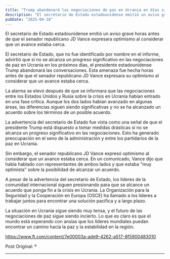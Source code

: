 ```yaml
---
title: "Trump abandonará las negociaciones de paz en Ucrania en días sin avances, advierte Rubio"
description: "El secretario de Estado estadounidense emitió un aviso grave horas antes de que el senador republicano JD Vance expresara optimismo al considerar que un avance estaba cerca."
pubDate: "2025-04-18"
---
```


El secretario de Estado estadounidense emitió un aviso grave horas antes de que el senador republicano JD Vance expresara optimismo al considerar que un avance estaba cerca.

El secretario de Estado, que no fue identificado por nombre en el informe, advirtió que si no se alcanza un progreso significativo en las negociaciones de paz en Ucrania en los próximos días, el presidente estadounidense Trump abandonará las conversaciones. Esta amenaza fue hecha horas antes de que el senador republicano JD Vance expresara su optimismo al considerar que un avance estaba cerca.

La alarma se elevó después de que se informara que las negociaciones entre los Estados Unidos y Rusia sobre la crisis en Ucrania habían entrado en una fase crítica. Aunque los dos lados habían avanzado en algunas áreas, las diferencias siguen siendo significativas y no se ha alcanzado un acuerdo sobre los términos de un posible acuerdo.

La advertencia del secretario de Estado fue vista como una señal de que el presidente Trump está dispuesto a tomar medidas drásticas si no se alcanza un progreso significativo en las negociaciones. Esto ha generado preocupación en el seno de la administración y entre los partidarios de la paz en Ucrania.

Sin embargo, el senador republicano JD Vance expresó optimismo al considerar que un avance estaba cerca. En un comunicado, Vance dijo que había hablado con representantes de ambos lados y que estaba "muy optimista" sobre la posibilidad de alcanzar un acuerdo.

A pesar de la advertencia del secretario de Estado, los líderes de la comunidad internacional siguen presionando para que se alcance un acuerdo que ponga fin a la crisis en Ucrania. La Organización para la Seguridad y la Cooperación en Europa (OSCE) ha llamado a los líderes a trabajar juntos para encontrar una solución pacífica y a largo plazo.

La situación en Ucrania sigue siendo muy tensa, y el futuro de las negociaciones de paz sigue siendo incierto. Lo que es claro es que el mundo está esperando con ansias que los líderes mundiales puedan encontrar un camino hacia la paz y la estabilidad en la región.

https://www.ft.com/content/7e00003a-ade9-4262-a517-8f5900483010

Post Original: º

---
